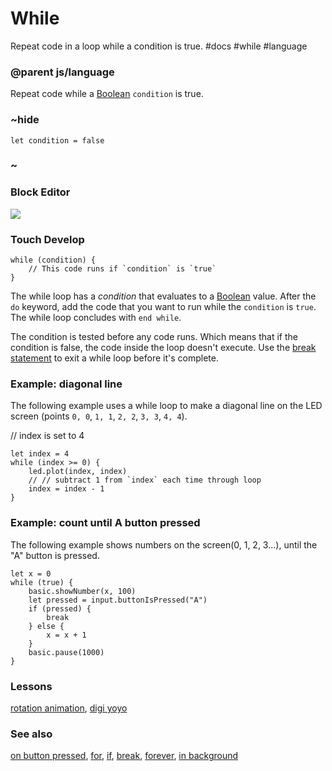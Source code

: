 # While

Repeat code in a loop while a condition is true. #docs #while #language

### @parent js/language
 

Repeat code while a [Boolean](/microbit/reference/types/boolean) `condition` is true.

### ~hide

```
let condition = false
```

### ~

### Block Editor

![](/static/mb/string-0.png)

### Touch Develop

```
while (condition) {
    // This code runs if `condition` is `true`
}
```

The while loop has a *condition* that evaluates to a [Boolean](/microbit/reference/types/boolean) value. After the `do` keyword, add the code that you want to run while the `condition` is `true`. The while loop concludes with `end while`.

The condition is tested before any code runs. Which means that if the condition is false, the code inside the loop doesn't execute. Use the [break statement](/microbit/js/break) to exit a while loop before it's complete.

### Example: diagonal line

The following example uses a while loop to make a diagonal line on the LED screen (points `0, 0`, `1, 1`, `2, 2`, `3, 3`, `4, 4`).

// index is set to 4

```
let index = 4
while (index >= 0) {
    led.plot(index, index)
    // // subtract 1 from `index` each time through loop
    index = index - 1
}
```

### Example: count until A button pressed

The following example shows numbers on the screen(0, 1, 2, 3...), until the "A" button is pressed.

```
let x = 0
while (true) {
    basic.showNumber(x, 100)
    let pressed = input.buttonIsPressed("A")
    if (pressed) {
        break
    } else {
        x = x + 1
    }
    basic.pause(1000)
}
```

### Lessons

[rotation animation](/microbit/lessons/rotation-animation), [digi yoyo](/microbit/lessons/digi-yoyo)

### See also

[on button pressed](/microbit/reference/input/on-button-pressed), [for](/microbit/reference/loops/for), [if](/microbit/reference/logic/if), [break](/microbit/js/break), [forever](/microbit/reference/basic/forever), [in background](/microbit/reference/control/in-background)

